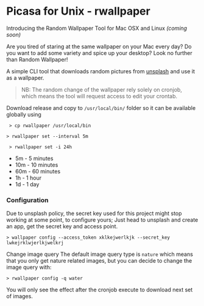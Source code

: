 # Picasa for Unix - rwallpaper

Introducing the Random Wallpaper Tool for Mac OSX and Linux *(coming soon)*

Are you tired of staring at the same wallpaper on your Mac every day? Do you want to add some variety and spice up your desktop? Look no further than Random Wallpaper!

A simple CLI tool that downloads random pictures from [unsplash](unsplash.com/) and use it as a wallpaper. 

> NB: The random change of the wallpaper rely solely on cronjob, which means the tool will request access to edit your crontab.

Download release and copy to `/usr/local/bin/` folder so it can be available globally using

```
 > cp rwallpaper /usr/local/bin
```

```
> rwallpaper set --interval 5m
```

```
 > rwallpaper set -i 24h
```

- 5m - 5 minutes
- 10m - 10 minutes
- 60m - 60 minutes
- 1h  - 1 hour
- 1d - 1 day

### Configuration
Due to unsplash policy, the secret key used for this project might stop working at some point, to configure yours; Just head to unsplash and create an app, get the secret key and access point.

```
> wallpaper config --access_token xklkejwerlkjk --secret_key lwkejrklwjerlkjwelkrj
```

Change image query
The default image query type is `nature` which means that you only get nature related images, but you can decide to change the image query with:
```
> rwallpaper config -q water
```
You will only see the effect after the cronjob execute to download next set of images.
